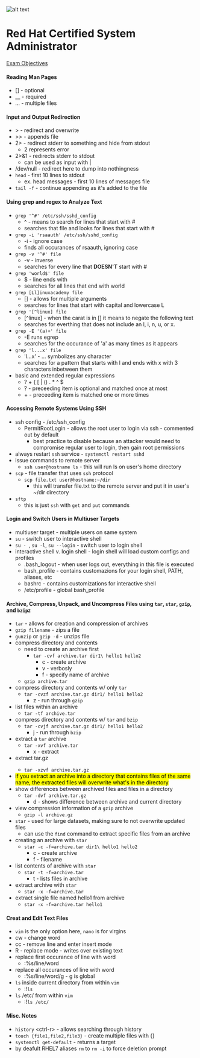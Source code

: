 ![alt text](https://seeklogo.com/images/R/redhat-logo-259A623E59-seeklogo.com.png)
# Red Hat Certified System Administrator
[Exam Objectives](https://www.redhat.com/en/services/training/ex200-red-hat-certified-system-administrator-rhcsa-exam "Exam Objectives")

#### **Reading Man Pages**
  * [] - optional
  * __ - required
  * ... - multiple files

#### **Input and Output Redirection**
  * \> - redirect and overwrite
  * \>> - appends file
  * 2> - redirect stderr to something and hide from stdout
    * 2 represents error
  * 2>&1 - redirects stderr to stdout
    * can be used as input with |
  * /dev/null - redirect here to dump into nothingness
  * `head` - first 10 lines to stdout
    * ex. head messages - first 10 lines of messages file
  * `tail -f` - continue appending as it's added to the file

#### **Using grep and regex to Analyze Text**
  * `grep '^#' /etc/ssh/sshd_config`
    * ^ - means to search for lines that start with #
    * searches that file and looks for lines that start with #
  * `grep -i 'rsaauth' /etc/ssh/sshd_config`
    * -i - ignore case
    * finds all occurances of rsaauth, ignoring case
  * `grep -v '^#' file`
    * -v - inverse
    * searches for every line that **DOESN'T** start with #
  * `grep 'world$' file`
    * $ - line ends with
    * searches for all lines that end with world
  * `grep [Ll]inuxacademy file`
    * [] - allows for multiple arguments
    * searches for lines that start with capital and lowercase L
  * `grep '[^linux] file`
    * [^linux] - when the carat is in [] it means to negate the following text
    * searches for everthing that does not include an l, i, n, u, or x.
  * `grep -E '(a)+' file`
    * -E runs egrep
    * searches for the occurance of 'a' as many times as it appears
  * `grep 'l...x' file`
    * 'l...x' - ... symbolizes any character
    * searches for a pattern that starts with l and ends with x with 3 characters inbetween them
  * basic and extended regular expressions
    * ? + { [ | () . * ^ $
    * ? - preceeding item is optional and matched once at most
    * \+ - preceeding item is matched one or more times

#### Accessing Remote Systems Using SSH 
  * ssh config - /etc/ssh_config
    * PermitRootLogin - allows the root user to login via ssh - commented out by default
      * best practice to disable because an attacker would need to compromise regular user to login, then gain root permissions
  * always restart `ssh` service - `systemctl restart sshd`
  * issue commands to remote server
    * `ssh user@hostname ls` - this will run ls on user's home directory
  * `scp` - file transfer that uses `ssh` protocol
    * `scp file.txt user@hostname:~/dir`
      * this will transfer file.txt to the remote server and put it in user's ~/dir directory
  * `sftp`
    * this is just `ssh` with `get` and `put` commands

#### Login and Switch Users in Multiuser Targets
  * multiuser target - multiple users on same system
  * `su` - switch user to interactive shell
  * `su - `, `su -l`, `su --login` - switch user to login shell
  * interactive shell v. login shell - login shell will load custom configs and profiles
    * .bash_logout - when user logs out, everything in this file is executed
    * bash_profile - contains customazions for your login shell, PATH, aliases, etc
    * bashrc - contains customizations for interactive shell
    * /etc/profile - global bash_profile

#### Archive, Compress, Unpack, and Uncompress Files using `tar`, `star`, `gzip`, and `bzip2`
  * `tar` - allows for creation and compression of archives
  * `gzip filename` - zips a file
  * `gunzip` or `gzip -d` - unzips file
  * compress directory and contents
    * need to create an archive first
      * `tar -cvf archive.tar dir1\ hello1 hello2`
        * c - create archive
        * v - verbosly
        * f - specify name of archive
    * `gzip archive.tar`
  * compress directory and contents w/ only `tar`
    * `tar -cvzf archive.tar.gz dir1/ hello1 hello2`
      * z - run through `gzip`  
  * list files within an archive
    * `tar -tf archive.tar`
  * compress directory and contents w/ `tar` and `bzip`
    * `tar -cvjf archive.tar.gz dir1/ hello1 hello2`
      * j - run through `bzip`  
  * extract a `tar` archive
    * `tar -xvf archive.tar`
      * x - extract
  * extract tar<span>.gz 
    * `tar -xzvf archive.tar.gz` 
  * <mark>if you extract an archive into a directory that contains files of the same name, the extracted files will overwrite what's in the directory</mark>
  * show differences between archived files and files in a directory
    * `tar -dvf archive.tar.gz`
      * d - shows difference between archive and current directory
  * view compression information of a `gzip` archive
    * `gzip -l archive.gz`
  * `star` - used for large datasets, making sure to not overwrite updated files
    * can use the `find` command to extract specific files from an archive
  * creating an archive with `star`
    * `star -c -f=archive.tar dir1\ hello1 hello2`
      * c - create archive
      * f - filename
  * list contents of archive with `star`
    * `star -t -f=archive.tar`
      * t - lists files in archive
  * extract archive with `star`
    * `star -x -f=archive.tar`
  * extract single file named hello1 from archive
    * `star -x -f=archive.tar hello1`

#### Creat and Edit Text Files
  * `vim` is the only option here, `nano` is for virgins
  * cw - change word
  * cc - remove line and enter insert mode
  * R - replace mode - writes over existing text
  * replace first occurance of line with word
    * :%s/line/word
  * replace all occurances of line with word
    * :%s/line/word/g - g is global
  * `ls` inside current directory from within `vim`
    * :!`ls`
  * `ls` /etc/ from within `vim`
    * :!`ls /etc/`



#### Misc. Notes
  * `history` \<ctrl-r> - allows searching through history
  * `touch {file1,file2,file3}` - create multiple files with {}
  * `systemctl get-default` - returns a target
  * by deafult RHEL7 aliases `rm` to `rm -i` to force deletion prompt

[comment]: <> (<mark></mark> highlights text) 
[comment]: <> (&#46; - period)
[comment]: <> (<span> to fuck hyperlinks)
